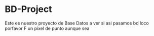 # BD-Project
Este es nuestro proyecto de Base Datos a ver si asi pasamos bd loco porfavor F un pixel de punto aunque sea 
